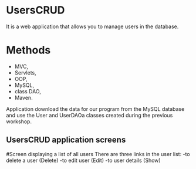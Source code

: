 # UsersCRUD

It is a web application that allows you to manage users in the database.

# Methods

   - MVC,
   - Servlets,
   - OOP,
   - MySQL,
   - class DAO,
   - Maven.

Application download the data for our program from the MySQL database and use the User and UserDAOa classes created during the previous workshop.

## UsersCRUD application screens

#Screen displaying a list of all users
There are three links in the user list:
    -to delete a user (Delete)
    -to edit user (Edit)
    -to user details (Show)
    




